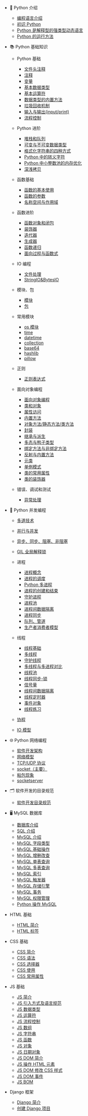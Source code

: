 - 🥇 Python 介绍

  - [编程语言介绍](/Python基础知识/Python介绍/1.编程语言介绍.md)
  - [初识 Python](/Python基础知识/Python介绍/2.初识Python.md)
  - [Python 是解释型的强类型动态语言](/Python基础知识/Python介绍/3.Python是解释型的强类型动态语言.md)
  - [Python 的运行方法](/Python基础知识/Python介绍/4.Python的运行方法.md)

- 📚 Python 基础知识

  - Python 基础

    - [文件头注释](/Python基础知识/Python基础/01.python文件头部.md)
    - [注释](/Python基础知识/Python基础/02.注释.md)
    - [变量](/Python基础知识/Python基础/03.变量.md)
    - [基本数据类型](/Python基础知识/Python基础/04.基本数据类型.md)
    - [基本运算符](/Python基础知识/Python基础/05.基本运算符.md)
    - [数据类型的内置方法](/Python基础知识/Python基础/06.基本数据类型的内置方法.md)
    - [垃圾回收机制](/Python基础知识/Python基础/07.垃圾回收机制.md)
    - [输入与输出(input/print)](/Python基础知识/Python基础/08.输入与输出.md)
    - [流程控制](/Python基础知识/Python基础/09.流程控制.md)

  - Python 进阶

    - [堆栈和队列](/Python基础知识/Python进阶/堆栈和队列.md)
    - [可变与不可变数据类型](/Python基础知识/Python进阶/可变与不可变数据类型.md)
    - [格式化字符串的四种方式](/Python基础知识/Python进阶/格式化字符串的四种方式.md)
    - [Python 中的转义字符](/Python基础知识/Python进阶/Python中的转义字符.md)
    - [Python 中小整数池的内存优化](/Python基础知识/Python进阶/Python中小整数池的内存优化.md)
    - [深浅拷贝](/Python基础知识/Python进阶/深浅拷贝.md)

  - 函数基础

    - [函数的基本使用](/Python基础知识/函数基础/11.函数的基本使用.md)
    - [函数的参数](/Python基础知识/函数基础/12.函数的参数.md)
    - [名称空间与作用域](/Python基础知识/函数基础/13.名称空间与作用域.md)

  - 函数进阶

    - [函数对象和闭包](/Python基础知识/函数进阶/14.函数对象和闭包.md)
    - [装饰器](/Python基础知识/函数进阶/15.装饰器.md)
    - [迭代器](/Python基础知识/函数进阶/16.迭代器.md)
    - [生成器](/Python基础知识/函数进阶/17.生成器.md)
    - [函数递归](/Python基础知识/函数进阶/18.函数递归.md)
    - [面向过程与函数式](/Python基础知识/函数进阶/19.面向过程与函数式.md)

  - IO 编程

    - [文件处理](/Python基础知识/文件处理/10.文件处理.md)
    - [StringIO&BytesIO](/Python基础知识/文件处理/StringIO_and_BytesIO.md)

  - 模块、包

    - [模块](/Python基础知识/模块-包/20.模块.md)
    - [包](/Python基础知识/模块-包/21.包.md)

  - 常用模块

    - [os 模块](/Python基础知识/Python常用模块/OS模块.md)
    - [time](/Python基础知识/Python常用模块/time模块.md)
    - [datetime](/Python基础知识/Python常用模块/datetime模块.md)
    - [collection](/Python基础知识/Python常用模块/collection模块.md)
    - [base64](/Python基础知识/Python常用模块/base64模块.md)
    - [hashlib](/Python基础知识/Python常用模块/hashlib模块.md)
    - [pillow](/Python基础知识/Python常用模块/pillow模块.md)

  - 正则

    - [正则表达式](/Python基础知识/正则/正则表达式.md)

  - 面向对象编程

    - [面向对象编程](/Python基础知识/面向对象/面向对象编程.md)
    - [类和对象](/Python基础知识/面向对象/类和对象.md)
    - [属性访问](/Python基础知识/面向对象/属性访问.md)
    - [内置方法](/Python基础知识/面向对象/内置方法.md)
    - [对象方法/静态方法/类方法](/Python基础知识/面向对象/对象方法-静态方法-类方法.md)
    - [封装](/Python基础知识/面向对象/封装.md)
    - [继承与派生](/Python基础知识/面向对象/25.继承与派生.md)
    - [多态与鸭子类型](/Python基础知识/面向对象/26.多态与鸭子类型.md)
    - [绑定方法与非绑定方法](/Python基础知识/面向对象/27.绑定方法与非绑定方法.md)
    - [反射与内置方法](/Python基础知识/面向对象/28.反射与内置方法.md)
    - [元类](/Python基础知识/面向对象/29.元类.md)
    - [单例模式](/Python基础知识/面向对象/单例模式.md)
    - [类的常用属性](/Python基础知识/面向对象/类的常用属性.md)
    - [类的装饰器](/Python基础知识/面向对象/类的装饰器.md)

  - 错误、调试和测试

    - [异常处理](/Python基础知识/错误处理-调试-测试/30.异常处理.md)

- 🔮 Python 并发编程

  - [多道技术](/Python并发编程/0多道技术.md)
  - [并行与并发](/Python并发编程/1并行与并发.md)
  - [异步、同步、阻塞、非阻塞](/Python并发编程/2异步-同步-阻塞-非阻塞.md)
  - [GIL 全局解释锁](/Python并发编程/3GIL全局解释锁.md)

  - 进程

    - [进程概念](/Python并发编程/进程/1进程概念.md)
    - [进程的调度](/Python并发编程/进程/2进程的调度.md)
    - [Python 多进程](/Python并发编程/进程/4python多进程.md)
    - [进程的创建和结束](/Python并发编程/进程/5进程的创建和结束.md)
    - [守护进程](/Python并发编程/进程/6守护进程.md)
    - [进程池](/Python并发编程/进程/7进程池.md)
    - [进程间数据隔离](/Python并发编程/进程/8进程数据隔离.md)
    - [进程同步](/Python并发编程/进程/9进程同步-互斥锁.md)
    - [队列、管道](/Python并发编程/进程/10队列-管道.md)
    - [生产者消费者模型](/Python并发编程/进程/11生产者消费者模型.md)

  - 线程

    - [线程基础](/Python并发编程/线程/0线程基础.md)
    - [多线程](/Python并发编程/线程/1开启多线程.md)
    - [守护线程](/Python并发编程/线程/2守护线程.md)
    - [多线程与多进程对比](/Python并发编程/线程/3多线程与多进程对比.md)
    - [线程池](/Python并发编程/线程/4线程池.md)
    - [线程同步-锁](</Python并发编程/线程/5线程同步(锁).md>)
    - [信号量](/Python并发编程/线程/6信号量.md)
    - [线程间数据隔离](/Python并发编程/线程/7线程间数据隔离.md)
    - [线程定时器](/Python并发编程/线程/8线程定时器.md)
    - [事件对象](/Python并发编程/线程/9事件对象.md)
    - [线程练习](/Python并发编程/线程/线程练习.md)

  - [协程](/Python并发编程/4协程.md)

  - [IO 模型](/Python并发编程/5IO模型.md)

- 🌐 Python 网络编程

  - [软件开发架构](/Python网络编程/1软件开发架构.md)
  - [网络模型](/Python网络编程/2网络模型.md)
  - [TCP/UDP 协议](/Python网络编程/3TCP-UDP协议.md)
  - [socket（主要）](/Python网络编程/4socket.md)
  - [粘包现象](/Python网络编程/5粘包.md)
  - [socketserver](/Python网络编程/6socketserver.md)

- 🗂 软件开发的目录规范

  - [软件开发目录规范](/软件开发的目录规范/软件开发的目录规范.md)

- 🖥 MySQL 数据库

  - [数据库介绍](/Mysql基础/0数据库介绍.md)
  - [SQL 介绍](/Mysql基础/1sql介绍.md)
  - [MySQL 介绍](/Mysql基础/2mysql介绍.md)
  - [MySQL 字段类型](/Mysql基础/3mysql字段类型.md)
  - [MySQL 基础操作](/Mysql基础/4mysql基础操作.md)
  - [MySQL 增删改查](/Mysql基础/5mysql增删改查.md)
  - [MySQL 单表查询](/Mysql基础/6mysql单表查询.md)
  - [MySQL 多表查询](/Mysql基础/7mysql多表查询.md)
  - [MySQL 索引](/Mysql基础/8mysql索引.md)
  - [MySQL 触发器](/Mysql基础/9mysql触发器.md)
  - [MySQL 存储引擎](/Mysql基础/10mysql存储引擎.md)
  - [MySQL 事务](/Mysql基础/11mysql事务.md)
  - [MySQL 权限管理](/Mysql基础/12mysql权限管理.md)
  - [Python 操作 MySQL](/Mysql基础/13python操作mysql.md)

- HTML 基础

  - [HTML 简介](/HTML基础/HTML简介.md)
  - [HTML 标签](/HTML基础/HTML标签.md)

- CSS 基础

  - [CSS 简介](/CSS基础/0CSS简介.md)
  - [CSS 语法](/CSS基础/1CSS语法.md)
  - [CSS 选择器](/CSS基础/2CSS选择器.md)
  - [CSS 使用](/CSS基础/3CSS使用.md)
  - [CSS 常用属性](/CSS基础/4CSS常用属性.md)

- JS 基础

  - [JS 简介](/JS基础/0%20JS简介.md)
  - [JS 引入方式及语言规范](/JS基础/1%20JS引入方式及语言规范.md)
  - [JS 数据类型](/JS基础/2%20JS数据类型.md)
  - [JS 运算符](/JS基础/3%20JS运算符.md)
  - [JS 流程控制](/JS基础/4%20JS流程控制.md)
  - [JS 数组](/JS基础/5%20JS数组.md)
  - [JS 字符串](/JS基础/6%20JS字符串.md)
  - [JS 函数](/JS基础/7%20JS函数.md)
  - [JS 对象](/JS基础/8%20JS对象.md)
  - [JS 日期对象](/JS基础/9%20JS日期对象.md)
  - [JS DOM 简介](/JS基础/10%20JS%20DOM%20简介.md)
  - [JS 操作 HTML 元素](/JS基础/11%20JS操作HTML元素.md)
  - [JS DOM 修改 CSS 样式](/JS基础/12%20JS%20DOM%20修改CSS样式.md)
  - [JS DOM 事件](/JS基础/13%20JS%20DOM%20事件.md)
  - [JS BOM](/JS基础/14%20JS%20BOM.md)

- Django 框架

  - [Django 简介](/Django/0Django简介.md)
  - [创建 Django 项目](/Django/1创建Django项目.md)

